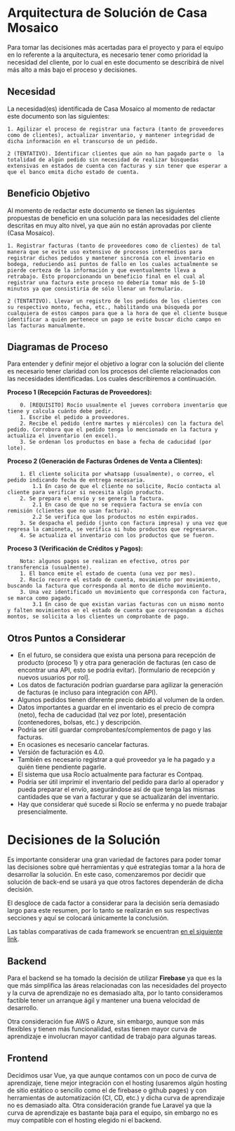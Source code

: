 # Arquitectura de Solución de Casa Mosaico

Para tomar las decisiones más acertadas para el proyecto y para el equipo en lo referente a la arquitectura, es necesario tener como prioridad la necesidad del cliente, por lo cual en este documento se describirá de nivel más alto a más bajo el proceso y decisiones.

## Necesidad

La necesidad(es) identificada de Casa Mosaico al momento de redactar este documento son las siguientes:

```
1. Agilizar el proceso de registrar una factura (tanto de proveedores como de clientes), actualizar inventario, y mantener integridad de dicha información en el transcurso de un pedido.

2 (TENTATIVO). Identificar clientes que aún no han pagado parte o  la totalidad de algún pedido sin necesidad de realizar búsquedas extensivas en estados de cuenta con facturas y sin tener que esperar a que el banco emita dicho estado de cuenta.
```

## Beneficio Objetivo

Al momento de redactar este documento se tienen las siguientes propuestas de beneficio en una solución para las necesidades del cliente descritas en muy alto nivel, ya que aún no están aprovadas por cliente (Casa Mosaico).

```
1. Registrar facturas (tanto de proveedores como de clientes) de tal manera que se evite uso extensivo de procesos intermedios para registrar dichos pedidos y mantener sincronía con el inventario en bodega, reduciendo así puntos de fallo en los cuales actualmente se pierde certeza de la información y que eventualmente lleva a retrabajo. Esto proporcionando un beneficio final en el cual al registrar una factura este proceso no debería tomar más de 5-10 minutos ya que consistiría de sólo llenar un formulario.

2 (TENTATIVO). Llevar un registro de los pedidos de los clientes con su respectivo monto, fecha, etc., habilitando una búsqueda por cualquiera de estos campos para que a la hora de que el cliente busque identificar a quién pertenece un pago se evite buscar dicho campo en las facturas manualmente.
```

## Diagramas de Proceso

Para entender y definir mejor el objetivo a lograr con la solución del cliente es necesario tener claridad con los procesos del cliente relacionados con las necesidades identificadas. Los cuales describiremos a continuación.

**Proceso 1 (Recepción Facturas de Proveedores):**

```
    0. [REQUISITO] Rocío usualmente el jueves corrobora inventario que tiene y calcula cuánto debe pedir.
    1. Escribe el pedido a proveedores.
    2. Recibe el pedido (entre martes y miércoles) con la factura del pedido. Corrobora que el pedido tenga lo mencionado en la factura y actualiza el inventario (en excel).
    3. Se ordenan los productos en base a fecha de caducidad (por lote).
```

**Proceso 2 (Generación de Facturas Órdenes de Venta a Clientes):**

```
    1. El cliente solicita por whatsapp (usualmente), o correo, el pedido indicando fecha de entrega necesaria.
        1.1 En caso de que el cliente no solicite, Rocío contacta al cliente para verificar si necesita algún producto.
    2. Se prepara el envío y se genera la factura.
        2.1 En caso de que no se requiera factura se envía con remisión (clientes que no usan factura).
        2.2 Se verifica que los productos no estén expirados.
    3. Se despacha el pedido (junto con factura impresa) y una vez que regresa la camioneta, se verifica si hubo productos que regresaron.
    4. Se actualiza el inventario con los productos que se fueron.
```

**Proceso 3 (Verificación de Créditos y Pagos):**

```
    Nota: algunos pagos se realizan en efectivo, otros por transferencia (usualmente).
    1. El banco emite el estado de cuenta (una vez por mes).
    2. Rocío recorre el estado de cuenta, movimiento por movimiento, buscando la factura que corresponda al monto de dicho movimiento.
    3. Una vez identificado un movimiento que corresponda con factura, se marca como pagado.
        3.1 En caso de que existan varias facturas con un mismo monto y falten movimientos en el estado de cuenta que correspondan a dichos montos, se solicita a los clientes un comprobante de pago.
```

## Otros Puntos a Considerar

- En el futuro, se considera que exista una persona para recepción de producto (proceso 1) y otra para generación de facturas (en caso de encontrar una API, esto se podría evitar). [formulario de recepción y nuevos usuarios por rol].
- Los datos de facturación podrían guardarse para agilizar la generación de facturas (e incluso para integración con API).
- Algunos pedidos tienen diferente precio debido al volumen de la orden.
- Datos importantes a guardar en el inventario es el precio de compra (neto), fecha de caducidad (tal vez por lote), presentación (contenedores, bolsas, etc.) y descripción.
- Podría ser útil guardar comprobantes/complementos de pago y las facturas.
- En ocasiones es necesario cancelar facturas.
- Versión de facturación es 4.0.
- También es necesario registrar a qué proveedor ya le ha pagado y a quién tiene pendiente pagarle.
- El sistema que usa Rocío actualmente para facturar es Contpaq.
- Podría ser útil imprimir el inventario del pedido para darlo al operador y pueda preparar el envío, asegurándose así de que tenga las mismas cantidades que se van a facturar y que se actualizarán del inventario.
- Hay que considerar qué sucede si Rocío se enferma y no puede trabajar presencialmente.

# Decisiones de la Solución

Es importante considerar una gran variedad de factores para poder tomar las decisiones sobre qué herramientas y qué estrategias tomar a la hora de desarrollar la solución. En este caso, comenzaremos por decidir que solución de back-end se usará ya que otros factores dependerán de dicha decisión.

El desgloce de cada factor a considerar para la decisión sería demasiado largo para este resumen, por lo tanto se realizarán en sus respectivas secciones y aquí se colocará únicamente la conclusión.

Las tablas comparativas de cada framework se encuentran [en el siguiente link](https://docs.google.com/spreadsheets/d/1uozX1ccRj4kSYTOSV0WPLc1fdak2UQO6rOpb9yUyVmE/edit?usp=sharing).

## Backend

Para el backend se ha tomado la decisión de utilizar **Firebase** ya que es la que más simplifica las áreas relacionadas con las necesidades del proyecto y la curva de aprendizaje no es demasiado alta, por lo tanto consideramos factible tener un arranque ágil y mantener una buena velocidad de desarrollo.

Otra consideración fue AWS o Azure, sin embargo, aunque son más flexibles y tienen más funcionalidad, estas tienen mayor curva de aprendizaje e involucran mayor cantidad de trabajo para algunas tareas.

## Frontend

Decidimos usar Vue, ya que aunque contamos con un poco de curva de aprendizaje, tiene mejor integración con el hosting (usaremos algún hosting de sitio estático o sencillo como el de firebase o github pages) y con herramientas de automatización (CI, CD, etc.) y dicha curva de aprendizaje no es demasiado alta. Otra consideración grande fue Laravel ya que la curva de aprendizaje es bastante baja para el equipo, sin embargo no es muy compatible con el hosting elegido ni el backend.
